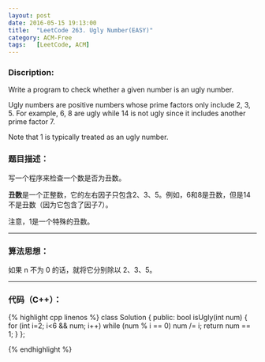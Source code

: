 ```yaml
---
layout: post
date: 2016-05-15 19:13:00
title:  "LeetCode 263. Ugly Number(EASY)"
category: ACM-Free
tags:   [LeetCode, ACM]
---
```


### Discription:

Write a program to check whether a given number is an ugly number.

Ugly numbers are positive numbers whose prime factors only include 2, 3, 5. For example, 6, 8 are ugly while 14 is not ugly since it includes another prime factor 7.

Note that 1 is typically treated as an ugly number.

### 题目描述：

写一个程序来检查一个数是否为丑数。

**丑数**是一个正整数，它的左右因子只包含2、3、5。例如，6和8是丑数，但是14不是丑数（因为它包含了因子7）。

注意，1是一个特殊的丑数。

---

### 算法思想：

如果 n 不为 0 的话，就将它分别除以 2、3、5。

---

### 代码（C++）：

{% highlight cpp linenos %}
class Solution
{
public:
    bool isUgly(int num)
    {
        for (int i=2; i<6 && num; i++)
            while (num % i == 0)
                num /= i;
        return num == 1;
    }
};

{% endhighlight %}


